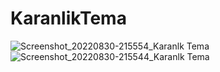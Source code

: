 # KaranlikTema

![Screenshot_20220830-215554_Karanlk Tema](https://user-images.githubusercontent.com/55893845/187520696-48fb28ba-cade-4e77-bbd7-6e76a648a9f1.jpg)
![Screenshot_20220830-215544_Karanlk Tema](https://user-images.githubusercontent.com/55893845/187520709-e7434cf9-411a-4060-9e27-1d5a68f757f6.jpg)
